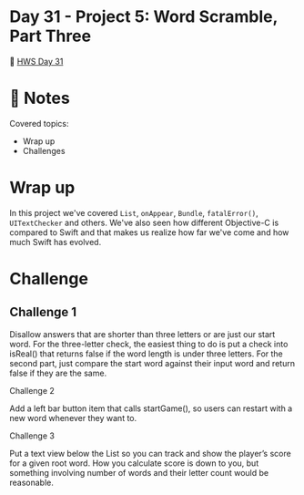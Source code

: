 # Day 31 - Project 5: Word Scramble, Part Three
🔗 [HWS Day 31](https://www.hackingwithswift.com/100/swiftui/31)

# 📝 Notes
Covered topics:
- Wrap up
- Challenges

# Wrap up

In this project we've covered `List`, `onAppear`, `Bundle`, `fatalError()`, `UITextChecker` and others. We've also seen how different Objective-C is compared to Swift and that makes us realize how far we've come and how much Swift has evolved.

# Challenge

## Challenge 1
>
Disallow answers that are shorter than three letters or are just our start word. For the three-letter check, the easiest thing to do is put a check into isReal() that returns false if the word length is under three letters. For the second part, just compare the start word against their input word and return false if they are the same.

Challenge 2
>
Add a left bar button item that calls startGame(), so users can restart with a new word whenever they want to.

Challenge 3
>
Put a text view below the List so you can track and show the player’s score for a given root word. How you calculate score is down to you, but something involving number of words and their letter count would be reasonable.
